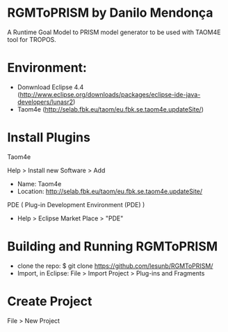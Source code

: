 # RGMToPRISM by Danilo Mendonça
A Runtime Goal Model to PRISM model generator to be used with TAOM4E tool for TROPOS.

# Environment:

* Donwnload Eclipse 4.4 (http://www.eclipse.org/downloads/packages/eclipse-ide-java-developers/lunasr2)
* Taom4e (http://selab.fbk.eu/taom/eu.fbk.se.taom4e.updateSite/)

# Install Plugins

Taom4e

Help > Install new Software > Add 

* Name: Taom4e
* Location: http://selab.fbk.eu/taom/eu.fbk.se.taom4e.updateSite/

PDE ( Plug-in Development Environment (PDE) )

* Help > Eclipse Market Place > "PDE"

# Building and Running RGMToPRISM

 * clone the repo: $ git clone https://github.com/lesunb/RGMToPRISM/
 * Import, in Eclipse:  File > Import Project > Plug-ins and Fragments


# Create Project

File > New Project
